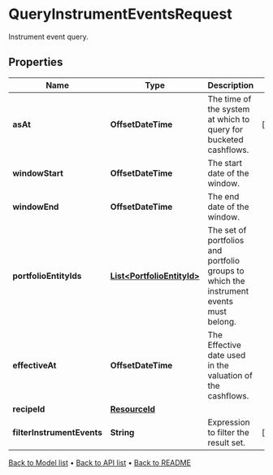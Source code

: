 

# QueryInstrumentEventsRequest

Instrument event query.

## Properties

| Name | Type | Description | Notes |
|------------ | ------------- | ------------- | -------------|
|**asAt** | **OffsetDateTime** | The time of the system at which to query for bucketed cashflows. |  [optional] |
|**windowStart** | **OffsetDateTime** | The start date of the window. |  |
|**windowEnd** | **OffsetDateTime** | The end date of the window. |  |
|**portfolioEntityIds** | [**List&lt;PortfolioEntityId&gt;**](PortfolioEntityId.md) | The set of portfolios and portfolio groups to which the instrument events must belong. |  |
|**effectiveAt** | **OffsetDateTime** | The Effective date used in the valuation of the cashflows. |  |
|**recipeId** | [**ResourceId**](ResourceId.md) |  |  |
|**filterInstrumentEvents** | **String** | Expression to filter the result set. |  [optional] |



[Back to Model list](../README.md#documentation-for-models) &#8226; [Back to API list](../README.md#documentation-for-api-endpoints) &#8226; [Back to README](../README.md)


